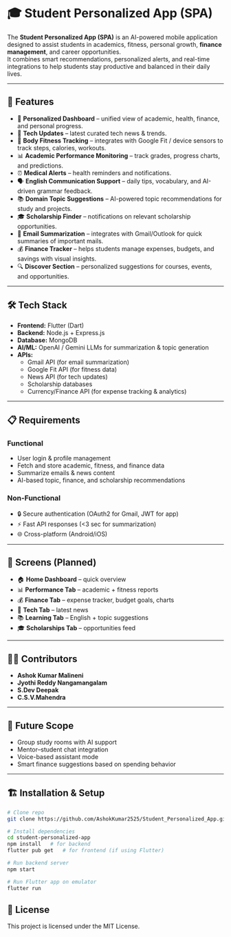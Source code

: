 # 🎓 Student Personalized App (SPA)

The **Student Personalized App (SPA)** is an AI-powered mobile application designed to assist students in academics, fitness, personal growth, **finance management**, and career opportunities.  
It combines smart recommendations, personalized alerts, and real-time integrations to help students stay productive and balanced in their daily lives.

---

## 🚀 Features

- 📱 **Personalized Dashboard** – unified view of academic, health, finance, and personal progress.  
- 📰 **Tech Updates** – latest curated tech news & trends.  
- 💪 **Body Fitness Tracking** – integrates with Google Fit / device sensors to track steps, calories, workouts.  
- 📊 **Academic Performance Monitoring** – track grades, progress charts, and predictions.  
- ⏰ **Medical Alerts** – health reminders and notifications.  
- 🗣️ **English Communication Support** – daily tips, vocabulary, and AI-driven grammar feedback.  
- 📚 **Domain Topic Suggestions** – AI-powered topic recommendations for study and projects.  
- 🎓 **Scholarship Finder** – notifications on relevant scholarship opportunities.  
- 📧 **Email Summarization** – integrates with Gmail/Outlook for quick summaries of important mails.  
- 💰 **Finance Tracker** – helps students manage expenses, budgets, and savings with visual insights.  
- 🔍 **Discover Section** – personalized suggestions for courses, events, and opportunities.  

---

## 🛠️ Tech Stack

- **Frontend:** Flutter (Dart)
- **Backend:** Node.js + Express.js  
- **Database:** MongoDB  
- **AI/ML:** OpenAI / Gemini LLMs for summarization & topic generation  
- **APIs:** 
  - Gmail API (for email summarization)  
  - Google Fit API (for fitness data)  
  - News API (for tech updates)  
  - Scholarship databases  
  - Currency/Finance API (for expense tracking & analytics)  

---

## 📋 Requirements

### Functional
- User login & profile management  
- Fetch and store academic, fitness, and finance data  
- Summarize emails & news content  
- AI-based topic, finance, and scholarship recommendations  

### Non-Functional
- 🔒 Secure authentication (OAuth2 for Gmail, JWT for app)  
- ⚡ Fast API responses (<3 sec for summarization)  
- 🌐 Cross-platform (Android/iOS)  

---

## 📸 Screens (Planned)

- 🏠 **Home Dashboard** – quick overview  
- 📊 **Performance Tab** – academic + fitness reports  
- 💰 **Finance Tab** – expense tracker, budget goals, charts  
- 📰 **Tech Tab** – latest news  
- 📚 **Learning Tab** – English + topic suggestions  
- 🎓 **Scholarships Tab** – opportunities feed  

---

## 👨‍💻 Contributors

- **Ashok Kumar Malineni**
- **Jyothi Reddy Nangamangalam**
- **S.Dev Deepak**
- **C.S.V.Mahendra**
---

## 📌 Future Scope

- Group study rooms with AI support  
- Mentor–student chat integration  
- Voice-based assistant mode  
- Smart finance suggestions based on spending behavior  

---

## 🏗️ Installation & Setup

```bash
# Clone repo
git clone https://github.com/AshokKumar2525/Student_Personalized_App.git

# Install dependencies
cd student-personalized-app
npm install   # for backend
flutter pub get   # for frontend (if using Flutter)

# Run backend server
npm start

# Run Flutter app on emulator
flutter run
```

## 📜 License
This project is licensed under the MIT License.
